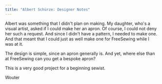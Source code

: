 ```yaml
---
title: "Albert Schürze: Designer Notes"
---
```


Albert was something that I didn't plan on making. My daughter, who's a visual artist, asked if I could make her an apron. Of course, I could not deny her such a request. And since I didn't have a pattern, I needed to make one. And that meant that I could just as well make one for FreeSewing while I was at it.

The design is simple, since an apron generally is. And yet, where else than at FreeSewing can you get a bespoke apron?

This is a very good project for a beginning sewist.

Wouter
